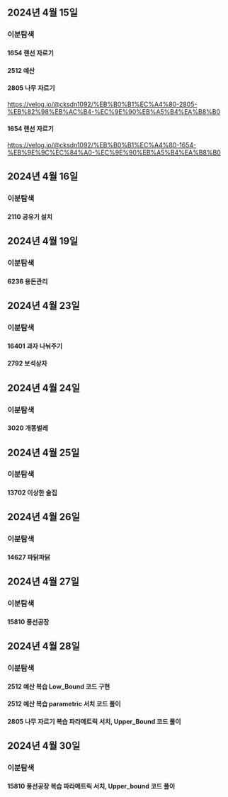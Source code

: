 
## 2024년 4월 15일
### 이분탐색
#### 1654 랜선 자르기


#### 2512 예산
#### 2805 나무 자르기

https://velog.io/@cksdn1092/%EB%B0%B1%EC%A4%80-2805-%EB%82%98%EB%AC%B4-%EC%9E%90%EB%A5%B4%EA%B8%B0

#### 1654 랜선 자르기

https://velog.io/@cksdn1092/%EB%B0%B1%EC%A4%80-1654-%EB%9E%9C%EC%84%A0-%EC%9E%90%EB%A5%B4%EA%B8%B0

## 2024년 4월 16일
### 이분탐색
#### 2110 공유기 설치

## 2024년 4월 19일
### 이분탐색
#### 6236 용돈관리

## 2024년 4월 23일
### 이분탐색
#### 16401 과자 나눠주기
#### 2792 보석상자

## 2024년 4월 24일
### 이분탐색
#### 3020 개똥벌레

## 2024년 4월 25일
### 이분탐색
#### 13702 이상한 술집

## 2024년 4월 26일
### 이분탐색
#### 14627 파닭파닭

## 2024년 4월 27일
### 이분탐색
#### 15810 풍선공장

## 2024년 4월 28일
### 이분탐색
#### 2512 예산 복습 Low_Bound 코드 구현
#### 2512 예산 복습 parametric 서치 코드 풀이
#### 2805 나무 자르기 복습 파라메트릭 서치, Upper_Bound 코드 풀이

## 2024년 4월 30일
### 이분탐색
#### 15810 풍선공장 복습 파라메트릭 서치, Upper_bound 코드 풀이



